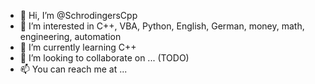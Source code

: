 - 👋 Hi, I’m @SchrodingersCpp
- 👀 I’m interested in C++, VBA, Python, English, German, money, math, engineering, automation
- 🌱 I’m currently learning C++
- 💞️ I’m looking to collaborate on ... (TODO)
- 📫 You can reach me at ...

<!---
SchrodingersCpp/SchrodingersCpp is a ✨ special ✨ repository because its `README.md` (this file) appears on your GitHub profile.
You can click the Preview link to take a look at your changes.
--->

